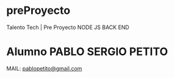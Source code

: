 # preProyecto
Talento Tech | Pre Proyecto NODE JS BACK END

# Alumno PABLO SERGIO PETITO 
MAIL: pablopetito@gmail.com
